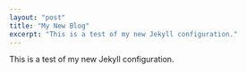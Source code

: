 ```yaml
---
layout: "post"
title: "My New Blog"
excerpt: "This is a test of my new Jekyll configuration."
---
```

This is a test of my new Jekyll configuration.
